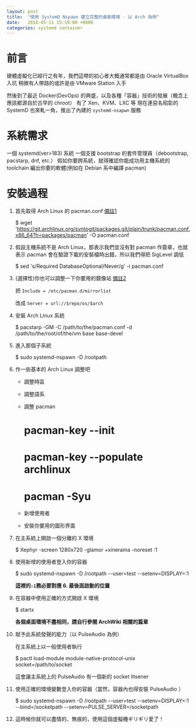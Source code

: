 ```yaml
---
layout: post
title:  "使用 SystemD Nspawn 建立完整的桌面環境 - 以 Arch 為例"
date:   2016-05-11 15:19:00 +0800
categories: systemd container
---
```


前言
====
硬體虛擬化已經行之有年，我們這帶的初心者大概通常都是由 Oracle VirtualBox 入坑
稍微有人帶路的或許是由 VMware Station 入手

然後到了最近 Docker(DevOps) 的興盛，以及各種「容器」技術的發展（概念上應該都源自於古早的 chroot）
有了 Xen、KVM、LXC 等
現在連惡名昭彰的 SystemD 也來軋一角，推出了內建的 `systemd-nsapwn` 服務

系統需求
=======

一個 systemd(ver>183) 系統
一個支援 bootstrap 的套件管理員（debootstrap, pacstarp, dnf, etc.）
假如你要跨系統，就得確認你能成功用主機系統的 toolchain 編出你要的軟體(例如在 Debian 系中編譯 pacman)

安裝過程
=======

1. 首先取得 Arch Linux 的 pacman.conf [備註1][1]

	$ wget 'https://git.archlinux.org/svntogit/packages.git/plain/trunk/pacman.conf.x86_64?h=packages/pacman' -O pacman.conf

2. 假設主機系統不是 Arch Linux，那表示我們並沒有對 pacman 作簽章，也就表示 pacman 會在驗證下載的安裝檔時出錯，所以我們得把 SigLevel 調低

	$ sed 's/Required DatabaseOptional/Never/g' -i pacman.conf

3. (選擇性)你也可以調整一下你要用的鏡像站 [備註2][2]

   把 `Include = /etc/pacman.d/mirrorlist` 

   改成 `Server = url://$repo/os/$arch`

4. 安裝 Arch Linux 系統

	$ pacstarp -GM -C /path/to/the/pacman.conf -d /path/to/the/root/of/the/vm base base-devel
    
5. 進入那個子系統

	$ sudo systemd-nspawn -D /rootpath
    
6. 作一些基本的 Arch Linux 調整吧

   * 調整時區
   * 調整語系 
   * 調整 pacman
   
		# pacman-key --init
		# pacman-key --populate archlinux
		# pacman -Syu

   * 新增使用者
   * 安裝你要用的圖形界面

7. 在主系統上開啟一個分離的 X 環境

	$ Xephyr -screen 1280x720 -glamor +xinerama -noreset :1
    
8. 使用新增的使用者登入你的容器

	$ sudo systemd-nspawn -D /rootpath --user=test --setenv=DISPLAY=:1
    
   **這裡的`:1`務必要對應 6. 最後面啟動的位置**

9. 在容器中使用正確的方式開啟 X 環境

	$ startx

   **各個桌面環境不盡相同，請自行參閱 ArchWiki 相關的篇章**

10. 賦予此系統發聲的能力（以 PulseAudio 為例）

    在主系統上以一般使用者執行

	$ pactl load-module module-native-protocol-unix socket=/path/to/socket
    
    這會讓主系統上的 PulseAudio 有一個新的 socket litsener
 
11. 使用正確的環境變數登入你的容器（當然，容器內也得安裝 PulseAudio ）

	$ sudo systemd-nspawn -D /rootpath --user=test --setenv=DISPLAY=:1 --bind=/socketpath --setenv=PULSE_SERVER=/socketpath
    
12. 這時候你就可以盡情的、無痕的，使用這個虛擬機ギリギリ愛了！

[1]: https://git.archlinux.org/svntogit/packages.git/plain/trunk/pacman.conf.x86_64?h=packages/pacman "上游的原始檔"
[2]: https://git.archlinux.org/svntogit/packages.git/plain/trunk/mirrorlist?h=packages/pacman-mirrorlist "上游的原始檔"
